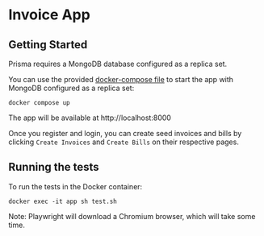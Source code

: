 # Invoice App

## Getting Started

Prisma requires a MongoDB database configured as a replica set.

You can use the provided [docker-compose file](docker-compose.yml) to start the app with MongoDB configured as a replica set:

```
docker compose up
```

The app will be available at http://localhost:8000

Once you register and login, you can create seed invoices and bills by clicking `Create Invoices` and `Create Bills` on their respective pages.

## Running the tests

To run the tests in the Docker container:

```
docker exec -it app sh test.sh
```

Note: Playwright will download a Chromium browser, which will take some time.
